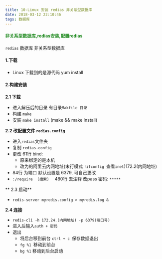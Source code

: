 ```yaml
---
title: 10-Linux 安装 redias 非关系型数据库
date: 2018-03-12 22:10:46
tags: 数据库
---
```


<h4 style="color: #228B22;">非关系型数据库,redias安装,配置redias</h4>





 `redias` 数据库  非关系型数据库

#### 1.下载

- Linux 下载到的是源代码 yum install 

#### 2.构建安装

**2.1 下载**

- 进入解压后的目录 有目录`Makfile 目录`
- 构建  `make`
- 安装 `make install`     (make && make install)

**2.2 改配置文件   `redias.config`**

- 进入`redias`文件夹
- 复制  `redias.config`
- 更改 61行  bind:
  - 原来绑定的是本机 
  - 改为的阿里云内网地址(末行模式 `!ifconfig `查看` inet `)172.2(内网地址)
- 84行 为端口 默认设置是 6379, 可自己更改
- `:/require  (搜索)  ` 480行 去注释  改pass 密码: `*****`

** 2.3 启动**

- `redis-server myredis.config > myredis.log &`

**2.4 连接**

- `redis-cli -h 172.24.(内网地址) -p 6379(端口号)`
- 进入后输入`auth + 密码 `
- 退出
  - 将后台移到前台   `ctrl + c `保存数据退出
  - `fg %1 `移动到前台
  - `bg %1` 移动到后台启动



